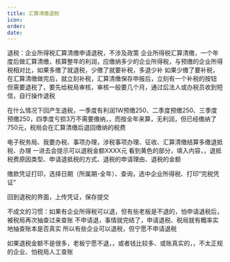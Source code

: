 ```yaml
---
title: 汇算清缴退税
icon: 
order: 
date: 
---
```




退税：企业所得税汇算清缴申请退税，不涉及政策
企业所得税汇算清缴，一个年度后做汇算清缴，核算整年的利润，应缴纳多少的企业所得税，与预缴的企业所得税相对比，如果多缴了就退税，少缴了就要补税，多退少补
如果少缴了要补税，在汇算清缴做完后，就立刻补税，汇算清缴保存申报后，立刻有一个补税的按钮
但需要退税了，要先给税局审核，审核一般要几个月，通过后法人或办税员收到短信，自行操作退税

在什么情况下回产生退税，一季度有利润1W预缴250、二季度预缴250、三季度预缴250，四季度亏损3万不需要缴纳，，而按全年来算，无利润，但已经缴纳了750元，税局会在汇算清缴后退回缴纳的税费

电子税务局、我要办税、事项办理，涉税事项办理、征收、汇算清缴结算多缴退抵税、办理
一进去会提示可以退税金额XXXX元
看到黄色的部分，填入内容，，退抵税费原因类型、申请退抵税的方式、退税的申请理由、退税的金额

缴款凭证打印，选择日期（所属期-全年）、查询，选中企业所得税、打印“完税凭证”

回到退税的界面，上传凭证，保存提交

不成文的习惯：如果有企业所得税可以退，但有些老板是不退的，怕申请退税后，被税局再次抽查过来查账
不申请退，事情就完结了，申请退税、税局就有概率实地抽查账本是否真实
所以有些企业可以退税，但宁愿不申请退税

如果退税金额不是很多，老板宁愿不退，，或者钱比较多、或账真实的，，不太正规的企业、怕税局人工查账

